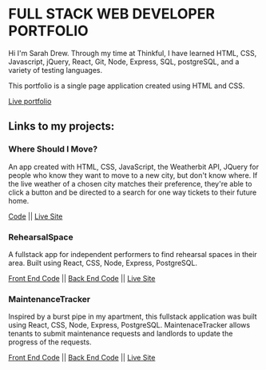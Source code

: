 # FULL STACK WEB DEVELOPER PORTFOLIO

Hi I'm Sarah Drew. Through my time at Thinkful, I have learned HTML, CSS, Javascript, jQuery, React, Git, Node, Express, SQL, postgreSQL, and a variety of testing languages.

This portfolio is a single page application created using HTML and CSS.

[Live portfolio](https://sarahdrew.github.io/sarahdrew-portfolio/)

## Links to my projects:

### Where Should I Move?

An app created with HTML, CSS, JavaScript, the Weatherbit API, JQuery for people who know they want to move to a new city, but don't know where. If the live weather of a chosen city matches their preference, they're able to click a button and be directed to a search for one way tickets to their future home.


[Code](https://github.com/sarahdrew/where-should-i-move) ||
[Live Site](https://sarahdrew.github.io/where-should-i-move/)

### RehearsalSpace

A fullstack app for independent performers to find rehearsal spaces in their area. Built using React, CSS, Node, Express, PostgreSQL.

[Front End Code](https://github.com/sarahdrew/rehearsalspace-client) ||
[Back End Code](https://github.com/sarahdrew/reahearsalspace-api) ||
[Live Site](https://rehearsalspace-client-2hcwgvght.now.sh/)

### MaintenanceTracker

Inspired by a burst pipe in my apartment, this fullstack application was built using React, CSS, Node, Express, PostgreSQL. MaintenaceTracker allows tenants to submit maintenance requests and landlords to update the progress of the requests.

[Front End Code](https://github.com/sarahdrew/maintenancetracker-client) ||
[Back End Code](https://github.com/sarahdrew/maintenancetracker-server) ||
[Live Site](https://sarahs-maintenancetracker-client.now.sh/)
